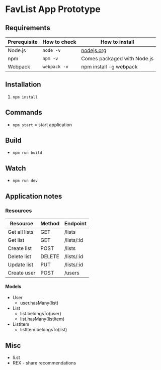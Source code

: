 # FavList App Prototype

## Requirements

| Prerequisite    | How to check    | How to install
| --------------- | ------------    | ------------- |
| Node.js         | `node -v`       | [nodejs.org](http://nodejs.org/) |
| npm             | `npm -v`        | Comes packaged with Node.js |
| Webpack		  | `webpack -v`	| npm install -g webpack |

## Installation

1. `npm install`

## Commands

* `npm start` = start application

## Build

* `npm run build`

## Watch

* `npm run dev`

## Application notes

### Resources

| Resource	      | Method    		| Endpoint
| --------------- | ------------    | ------------- |
| Get all lists   | GET       		| /lists        |
| Get list     	  | GET       		| /lists/:id    |
| Create list     | POST       		| /lists	    |
| Delete list     | DELETE       	| /lists/:id	|
| Update list     | PUT       	    | /lists/:id	|
| Create user     | POST       		| /users	    |

#### Models

* User
	* user.hasMany(list)
* List
	* list.belongsTo(user)
	* list.hasMany(listItem)
* ListItem
	* listItem.belongsTo(list)

## Misc

* li.st
* REX - share recommendations